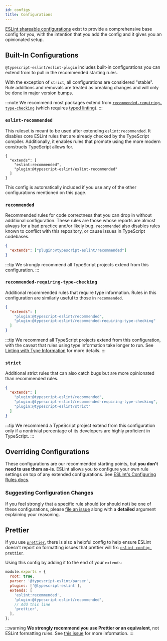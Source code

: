 ```yaml
---
id: configs
title: Configurations
---
```


[ESLint shareable configurations](https://eslint.org/docs/latest/developer-guide/shareable-configs) exist to provide a comprehensive base config for you, with the intention that you add the config and it gives you an opinionated setup.

## Built-In Configurations

`@typescript-eslint/eslint-plugin` includes built-in configurations you can extend from to pull in the recommended starting rules.

With the exception of `strict`, all configurations are considered "stable".
Rule additions and removals are treated as breaking changes and will only be done in major version bumps.

:::note
We recommend most packages extend from [`recommended-requiring-type-checking`](#recommended-requiring-type-checking) (which requires [typed linting](./Typed_Linting.md)).
:::

### `eslint-recommended`

This ruleset is meant to be used after extending `eslint:recommended`.
It disables core ESLint rules that are already checked by the TypeScript compiler.
Additionally, it enables rules that promote using the more modern constructs TypeScript allows for.

```jsonc
{
  "extends": [
    "eslint:recommended",
    "plugin:@typescript-eslint/eslint-recommended"
  ]
}
```

This config is automatically included if you use any of the other configurations mentioned on this page.

### `recommended`

Recommended rules for code correctness that you can drop in without additional configuration.
These rules are those whose reports are almost always for a bad practice and/or likely bug.
`recommended` also disables rules known to conflict with this repository, or cause issues in TypeScript codebases.

```json
{
  "extends": ["plugin:@typescript-eslint/recommended"]
}
```

:::tip
We strongly recommend all TypeScript projects extend from this configuration.
:::

### `recommended-requiring-type-checking`

Additional recommended rules that require type information.
Rules in this configuration are similarly useful to those in `recommended`.

```json
{
  "extends": [
    "plugin:@typescript-eslint/recommended",
    "plugin:@typescript-eslint/recommended-requiring-type-checking"
  ]
}
```

:::tip
We recommend all TypeScript projects extend from this configuration, with the caveat that rules using type information take longer to run.
See [Linting with Type Information](/linting/typed-linting) for more details.
:::

### `strict`

Additional strict rules that can also catch bugs but are more opinionated than recommended rules.

```json
{
  "extends": [
    "plugin:@typescript-eslint/recommended",
    "plugin:@typescript-eslint/recommended-requiring-type-checking",
    "plugin:@typescript-eslint/strict"
  ]
}
```

:::tip
We recommend a TypeScript project extend from this configuration only if a nontrivial percentage of its developers are highly proficient in TypeScript.
:::

## Overriding Configurations

These configurations are our recommended starting points, but **you don't need to use them as-is**.
ESLint allows you to configure your own rule settings on top of any extended configurations.
See [ESLint's Configuring Rules docs](https://eslint.org/docs/user-guide/configuring/rules#using-configuration-files).

### Suggesting Configuration Changes

If you feel strongly that a specific rule should (or should not) be one of these configurations, please [file an issue](https://github.com/typescript-eslint/typescript-eslint/issues/new?assignees=&labels=package%3A+eslint-plugin%2Cpreset+config+change%2Ctriage&template=09-config-change.yaml&title=Configs%3A+%3Ca+short+description+of+my+proposal%3E) along with a **detailed** argument explaining your reasoning.

## Prettier

If you use [`prettier`](https://www.npmjs.com/package/prettier), there is also a helpful config to help ensure ESLint doesn't report on formatting issues that prettier will fix: [`eslint-config-prettier`](https://www.npmjs.com/package/eslint-config-prettier).

Using this config by adding it to the end of your `extends`:

```js title=".eslintrc.js"
module.exports = {
  root: true,
  parser: '@typescript-eslint/parser',
  plugins: ['@typescript-eslint'],
  extends: [
    'eslint:recommended',
    'plugin:@typescript-eslint/recommended',
    // Add this line
    'prettier',
  ],
};
```

:::warning
**We strongly recommend you use Prettier or an equivalent**, not ESLint formatting rules.
See [this issue](https://github.com/typescript-eslint/typescript-eslint/issues/4907 'Issue: Docs: Add our opinion on delegating stylistic issues to a tool such as Prettier #4907') for more information.
:::
